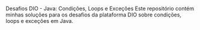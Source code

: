 Desafios DIO - Java: Condições, Loops e Exceções
Este repositório contém minhas soluções para os desafios da plataforma DIO sobre condições, loops e exceções em Java.

